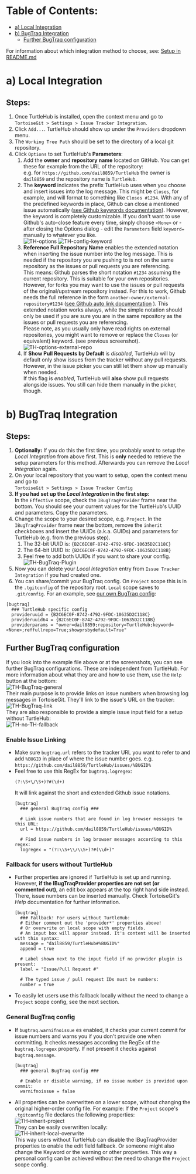 # Table of Contents:
* [a) Local Integration](#a-local-integration)
* [b) BugTraq Integration](#b-bugtraq-integration)
  * [Further BugTraq configuration](#further-bugtraq-configuration)

For information about which integration method to choose, see:
[Setup in README.md](../README.md#setup)

# a) Local Integration
## Steps:
1. Once TurtleHub is installed, open the context menu and go to  
`TortoiseGit > Settings > Issue Tracker Integration`.
1. Click `Add...`. TurtleHub should show up under the `Providers` dropdown menu.
1. The `Working Tree Path` should be set to the directory of a local git repository.
1. Click `Options` to set TurtleHub's **Parameters**:
    1. Add the **owner** and **repository name** located on GitHub. You can get these for example from the URL of the 
    repository:  
    e.g. for `https://github.com/dail8859/TurtleHub` the owner is `dail8859` and the repository name is 
    `TurtleHub`.
    1. The **keyword** indicates the prefix TurtleHub uses when you choose and insert issues into the log message. This 
    might be `Closes`, for example, and will format to something like `Closes #1234`. With any of the predefined 
    keywords in place, Github can close a mentioned issue automatically 
    ([see Github keywords documentation](https://help.github.com/articles/closing-issues-using-keywords/)). However, 
    the keyword is completely customizable. If you don't want to use Github's auto-close feature every time, simply 
    choose `<None>` or - after closing the Options dialog - edit the `Parameters` field `keyword=` manually to whatever 
    you like.  
        ![TH-options](/docs/img/TH-options.png "Options Dialog")
        ![TH-config-keyword](/docs/img/TH-config-keyword.png "Keyword parameter")
    1. **Reference Full Repository Name** enables the extended notation when inserting the issue number into the log 
    message. This is needed if the repository you are pushing to is not on the same repository as the issues or pull 
    requests you are referencing.  
    This means: Github parses the short notation `#1234` assuming the current repository. 
    This is suitable for your own repositories. However, for forks you may want to use the issues or pull requests of 
    the original/upstream repository instead. For this to work, Github needs the full reference in the 
    form `another-owner/external-repository#1234` 
    ([see Github auto link documentation](
    https://help.github.com/articles/autolinked-references-and-urls/#issues-and-pull-requests)
    ). This extended notation works always, while the simple notation should only be used if you are sure you are in 
    the same repository as the issues or pull requests you are referencing.  
    Please note, as you usually only have read rights on external repositories, you might want to remove 
    or replace the `Closes` (or equivalent) keyword. (see previous screenshot).  
        ![TH-options-external-repo](/docs/img/TH-options-external-repo.png "Referencing whole Repository")
    1. If **Show Pull Requests by Default** is *disabled*, TurtleHub will by default only show issues from the 
    tracker without any pull requests. However, in the issue picker you can still let them show up manually when 
    needed.  
    If this flag is *enabled*, TurtleHub will **also** show pull requests alongside issues. You still can hide them 
    manually in the picker, though.

# b) BugTraq Integration
## Steps: 
1. **Optionally:** If you do this the first time, you probably want to setup the *Local Integration* from above first. 
This is **only** needed to retrieve the setup parameters for this method. Afterwards you can remove the *Local 
Integration* again.
1. On your local repository that you want to setup, open the context menu and go to  
`TortoiseGit > Settings > Issue Tracker Config` 
1. **If you had set up the *Local Integration* in the first step:**  
In the `Effective` scope, check the `IBugTraqProvider` 
frame near the bottom. You should see your current values for the TurtleHub's UUID and parameters. Copy the parameters.
1. Change the scope to your desired scope, e.g. `Project`. In the `IBugTraqProvider` frame near the bottom, remove the 
`inherit` checkboxes and insert the 
UUIDs (a.k.a. GUIDs) and parameters for TurtleHub (e.g. from the previous step).
    1. The 32-bit UUID is: `{B2C6EC0F-8742-4792-9FDC-10635D2C118C}`
    1. The 64-bit UUID is: `{B2C6EC0F-8742-4792-9FDC-10635D2C118B}`
    1. Feel free to add both UUIDs if you want to share your config.  
    ![TH-BugTraq-Plugin](/docs/img/TH-BugTraq-Plugin.png "TurtleHub in BugTraq")
1. Now you can delete your *Local Integration* entry from `Issue Tracker Integration` if you had created one.
1. You can share/commit your BugTraq config. On `Project` scope this is in the `.tgitconfig` of the repository root. 
`Local` scope saves to `.git/config`.
For an example, see [our own BugTraq config](../.tgitconfig): 
  ```
  [bugtraq]
    ### TurtleHub specific config
    provideruuid = {B2C6EC0F-8742-4792-9FDC-10635D2C118C}
    provideruuid64 = {B2C6EC0F-8742-4792-9FDC-10635D2C118B}
    providerparams = "owner=dail8859;repository=TurtleHub;keyword=<None>;reffullrepo=True;showprsbydefault=True"
  ```


## Further BugTraq configuration
If you look into the example file above or at the screenshots, you can see further BugTraq configurations. 
These are independent from TurtleHub. For more information about what they are and how to use them, use the `Help` 
button at the bottom:  
![TH-BugTraq-general](/docs/img/TH-BugTraq-general.png "General BugTraq config")  
Their main purpose is to provide links on issue numbers when browsing log messages in TortoiseGit. They'll link to the 
issue's URL on the tracker:  
![TH-BugTraq-link](/docs/img/TH-BugTraq-link.png "Example of BugTraq issue linking")  
They are also responsible to provide a simple issue input field for a setup without TurtleHub:  
![TH-no-TH-fallback](/docs/img/TH-no-TH-fallback.png "BugTraq issue insertion without TurtleHub")

### Enable Issue Linking
* Make sure `bugtraq.url` refers to the tracker URL you want to refer to and add `%BUGID` in place of where the 
issue number goes. e.g.
`https://github.com/dail8859/TurtleHub/issues/%BUGID%`
* Feel free to use this RegEx for `bugtraq.logregex`:  
    ```regex
    (?:\S+\/\S+)?#(\d+)
    ```
    It will link against the short and extended Github issue notations.
  ```
  [bugtraq]
    ### general BugTraq config ###

    # Link issue numbers that are found in log browser messages to this URL:
    url = https://github.com/dail8859/TurtleHub/issues/%BUGID%
    
    # Find issue numbers in log browser messages according to this regex:
    logregex = "(?:\\S+\\/\\S+)?#(\\d+)"
  ```
### Fallback for users without TurtleHub
* Further properties are ignored if TurtleHub is set up and running. However, **if the IBugTraqProvider properties are 
not set (or commented out)**, an 
edit box appears at the top right hand side instead. There, issue numbers can be inserted manually. Check TortoiseGit's 
*Help* documentation for further information.  
  ```
  [bugtraq]
    ### Fallback! For users without TurtleHub: 
    # Either comment out the 'provider*' properties above!
    # Or overwrite on local scope with empty fields.
    # An input box will appear instead. It's content will be inserted with this syntax:
    message = "dail8859/TurtleHub#%BUGID%"
    append = true
    
    # Label shown next to the input field if no provider plugin is present:
    label = "Issue/Pull Request #"
    
    # The typed issue / pull request IDs must be numbers:
    number = true
  ```
* To easily let users use this fallback locally without the need to change a `Project` scope config, see the next 
section.

### General BugTraq config
* If `bugtraq.warnifnoissue` es enabled, it checks your current commit for issue numbers and warns you if you don't 
provide one when committing. It checks messages according the RegEx of the `bugtraq.logregex` property. If not present 
it checks against `bugtraq.message`.
  ```
  [bugtraq]
    ### general BugTraq config ###

    # Enable or disable warning, if no issue number is provided upon commit:
    warnifnoissue = false
  ```
* All properties can be overwritten on a lower scope, without changing the original higher-order config file. For 
example: If the `Project` scope's `.tgitconfig` file declares the following properties:  
    ![TH-inherit-project](/docs/img/TH-inherit-project.png "BugTraq properties on project scope")      
    They can be easily overwritten locally:      
    ![TH-inherit-local-overwrite](/docs/img/TH-inherit-local-overwrite.png 
    "Overwrite BugTraq properties on local scope")  
    This way users without TurtleHub can disable the IBugTraqProvider properties to enable the edit field fallback. 
    Or someone might also change the Keyword or the warning or other properties. This way a personal config can be 
    achieved without the need to change the `Project` scope config.
